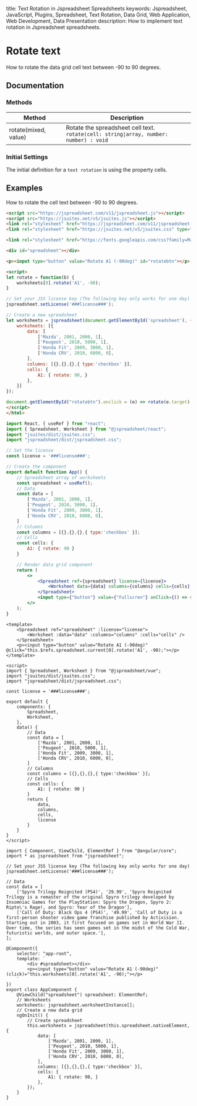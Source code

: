 title: Text Rotation in Jspreadsheet Spreadsheets
keywords: Jspreadsheet, JavaScript, Plugins, Spreadsheet, Text Rotation, Data Grid, Web Application, Web Development, Data Presentation
description: How to implement text rotation in Jspreadsheet spreadsheets.

# Rotate text

How to rotate the data grid cell text between -90 to 90 degrees. 

## Documentation

### Methods

| Method               | Description                                                                                 |
| ---------------------|---------------------------------------------------------------------------------------------|
| rotate(mixed, value) | Rotate the spreadsheet cell text.<br/>`rotate(cell: string\|array, number: number) : void` |

 

### Initial Settings

The initial definition for a `text rotation` is using the property cells.  

## Examples

How to rotate the cell text between -90 to 90 degrees. 

```html
<script src="https://jspreadsheet.com/v11/jspreadsheet.js"></script>
<script src="https://jsuites.net/v5/jsuites.js"></script>
<link rel="stylesheet" href="https://jspreadsheet.com/v11/jspreadsheet.css" type="text/css" />
<link rel="stylesheet" href="https://jsuites.net/v5/jsuites.css" type="text/css" />

<link rel="stylesheet" href="https://fonts.googleapis.com/css?family=Material+Icons" />

<div id="spreadsheet"></div>

<p><input type="button" value="Rotate A1 (-90deg)" id="rotatebtn"></p>

<script>
let rotate = function(b) {
    worksheets[0].rotate('A1', -90);
}

// Set your JSS license key (The following key only works for one day)
jspreadsheet.setLicense('###license###');

// Create a new spreadsheet
let worksheets = jspreadsheet(document.getElementById('spreadsheet'), {
    worksheets: [{
        data: [
            ['Mazda', 2001, 2000, 1],
            ['Peugeot', 2010, 5000, 1],
            ['Honda Fit', 2009, 3000, 1],
            ['Honda CRV', 2010, 6000, 0],
        ],
        columns: [{},{},{},{ type:'checkbox' }],
        cells: {
            A1: { rotate: 90, }
        },
    }]
});

document.getElementById("rotatebtn").onclick = (e) => rotate(e.target)
</script>
</html>
```
```jsx
import React, { useRef } from "react";
import { Spreadsheet, Worksheet } from "@jspreadsheet/react";
import "jsuites/dist/jsuites.css";
import "jspreadsheet/dist/jspreadsheet.css";

// Set the license
const license = '###license###';

// Create the component
export default function App() {
    // Spreadsheet array of worksheets
    const spreadsheet = useRef();
    // Data
    const data = [
        ['Mazda', 2001, 2000, 1],
        ['Peugeot', 2010, 5000, 1],
        ['Honda Fit', 2009, 3000, 1],
        ['Honda CRV', 2010, 6000, 0],
    ]
    // Columns
    const columns = [{},{},{},{ type:'checkbox' }];
    // Cells
    const cells: {
        A1: { rotate: 90 }
    }

    // Render data grid component
    return (
        <>
            <Spreadsheet ref={spreadsheet} license={license}>
                <Worksheet data={data} columns={columns} cells={cells} />
            </Spreadsheet>
            <input type={"button"} value={"Fullscren"} onClick={() => spreadsheet.current[0].rotate('A1', -90)} />
        </>
    );
}
```
```vue
<template>
    <Spreadsheet ref="spreadsheet" :license="license">
        <Worksheet :data="data" :columns="columns" :cells="cells" />
    </Spreadsheet>
    <p><input type="button" value="Rotate A1 (-90deg)" @click="this.$refs.spreadsheet.current[0].rotate('A1', -90);"></p>
</template>

<script>
import { Spreadsheet, Worksheet } from "@jspreadsheet/vue";
import "jsuites/dist/jsuites.css";
import "jspreadsheet/dist/jspreadsheet.css";

const license = '###license###';

export default {
    components: {
        Spreadsheet,
        Worksheet,
    },
    data() {
        // Data
        const data = [
            ['Mazda', 2001, 2000, 1],
            ['Peugeot', 2010, 5000, 1],
            ['Honda Fit', 2009, 3000, 1],
            ['Honda CRV', 2010, 6000, 0],
        ]
        // Columns
        const columns = [{},{},{},{ type:'checkbox' }];
        // Cells
        const cells: {
            A1: { rotate: 90 }
        }
        return {
            data,
            columns,
            cells,
            license
        }
    }
}
</script>
```
```angularjs
import { Component, ViewChild, ElementRef } from "@angular/core";
import * as jspreadsheet from "jspreadsheet";

// Set your JSS license key (The following key only works for one day)
jspreadsheet.setLicense('###license###');

// Data
const data = [
    ['Spyro Trilogy Reignited (PS4)', '29.99', 'Spyro Reignited Trilogy is a remaster of the original Spyro trilogy developed by Insomniac Games for the PlayStation: Spyro the Dragon, Spyro 2: Ripto\'s Rage!, and Spyro: Year of the Dragon'],
    ['Call of Duty: Black Ops 4 (PS4)', '49.99', 'Call of Duty is a first-person shooter video game franchise published by Activision. Starting out in 2003, it first focused on games set in World War II. Over time, the series has seen games set in the midst of the Cold War, futuristic worlds, and outer space.'],
];

@Component({
    selector: "app-root",
    template: `
        <div #spreadsheet></div>
        <p><input type="button" value="Rotate A1 (-90deg)" (click)="this.worksheets[0].rotate('A1', -90);"></p>
    `
})
export class AppComponent {
    @ViewChild("spreadsheet") spreadsheet: ElementRef;
    // Worksheets
    worksheets: jspreadsheet.worksheetInstance[];
    // Create a new data grid
    ngOnInit() {
        // Create spreadsheet
        this.worksheets = jspreadsheet(this.spreadsheet.nativeElement, {
            data: [
                ['Mazda', 2001, 2000, 1],
                ['Peugeot', 2010, 5000, 1],
                ['Honda Fit', 2009, 3000, 1],
                ['Honda CRV', 2010, 6000, 0],
            ],
            columns: [{},{},{},{ type:'checkbox' }],
            cells: {
                A1: { rotate: 90, }
            },
        });
    }
}
```
 
